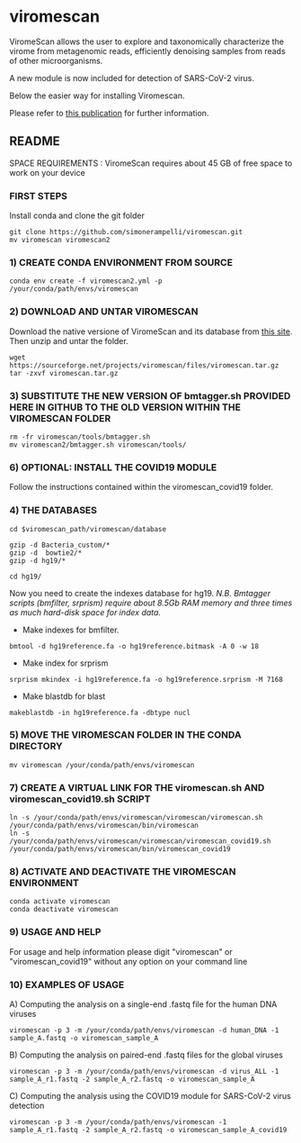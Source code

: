 # viromescan
ViromeScan allows the user to explore and taxonomically characterize the virome from metagenomic reads, efficiently denoising samples from reads of other microorganisms.

A new module is now included for detection of SARS-CoV-2 virus.

Below the easier way for installing Viromescan.

Please refer to [this publication](https://doi.org/10.1186/s12864-016-2446-3) for further information.

## README
SPACE REQUIREMENTS : ViromeScan requires about 45 GB of free space to work on your device

### FIRST STEPS
Install conda and clone the git folder
```
git clone https://github.com/simonerampelli/viromescan.git
mv viromescan viromescan2
```

### 1) CREATE CONDA ENVIRONMENT FROM SOURCE
```
conda env create -f viromescan2.yml -p /your/conda/path/envs/viromescan
```

### 2) DOWNLOAD AND UNTAR VIROMESCAN
Download the native versione of ViromeScan and its database from [this site](https://sourceforge.net/projects/viromescan/files/).
Then unzip and untar the folder.
```
wget https://sourceforge.net/projects/viromescan/files/viromescan.tar.gz 
tar -zxvf viromescan.tar.gz
```

### 3) SUBSTITUTE THE NEW VERSION OF bmtagger.sh PROVIDED HERE IN GITHUB TO THE OLD VERSION WITHIN THE VIROMESCAN FOLDER
```
rm -fr viromescan/tools/bmtagger.sh
mv viromescan2/bmtagger.sh viromescan/tools/
```

### 6) OPTIONAL: INSTALL THE COVID19 MODULE
Follow the instructions contained within the viromescan_covid19 folder.

### 4) THE DATABASES
```
cd $viromescan_path/viromescan/database

gzip -d Bacteria_custom/*
gzip -d  bowtie2/*
gzip -d hg19/*

cd hg19/
```
Now you need to create the indexes database for hg19.
*N.B. Bmtagger scripts (bmfilter, srprism) require about 8.5Gb RAM memory and three times as much hard-disk space for index data.*

-  Make indexes for bmfilter. 
```
bmtool -d hg19reference.fa -o hg19reference.bitmask -A 0 -w 18
```
- Make index for srprism
```
srprism mkindex -i hg19reference.fa -o hg19reference.srprism -M 7168
```
- Make blastdb for blast
```
makeblastdb -in hg19reference.fa -dbtype nucl
```

### 5) MOVE THE VIROMESCAN FOLDER IN THE CONDA DIRECTORY
```
mv viromescan /your/conda/path/envs/viromescan
```

### 7) CREATE A VIRTUAL LINK FOR THE viromescan.sh AND viromescan_covid19.sh SCRIPT
```
ln -s /your/conda/path/envs/viromescan/viromescan/viromescan.sh  /your/conda/path/envs/viromescan/bin/viromescan
ln -s /your/conda/path/envs/viromescan/viromescan/viromescan_covid19.sh  /your/conda/path/envs/viromescan/bin/viromescan_covid19
```

### 8) ACTIVATE AND DEACTIVATE THE VIROMESCAN ENVIRONMENT
```
conda activate viromescan
conda deactivate viromescan
```

### 9) USAGE AND HELP 

For usage and help information please digit "viromescan" or "viromescan_covid19" without any option on your command line


### 10) EXAMPLES OF USAGE

A) Computing the analysis on a single-end .fastq file for the human DNA viruses
```
viromescan -p 3 -m /your/conda/path/envs/viromescan -d human_DNA -1 sample_A.fastq -o viromescan_sample_A 
```
B) Computing the analysis on paired-end .fastq files for the global viruses
```
viromescan -p 3 -m /your/conda/path/envs/viromescan -d virus_ALL -1 sample_A_r1.fastq -2 sample_A_r2.fastq -o viromescan_sample_A
```
C) Computing the analysis using the COVID19 module for SARS-CoV-2 virus detection
```
viromescan -p 3 -m /your/conda/path/envs/viromescan -1 sample_A_r1.fastq -2 sample_A_r2.fastq -o viromescan_sample_A_covid19
```
